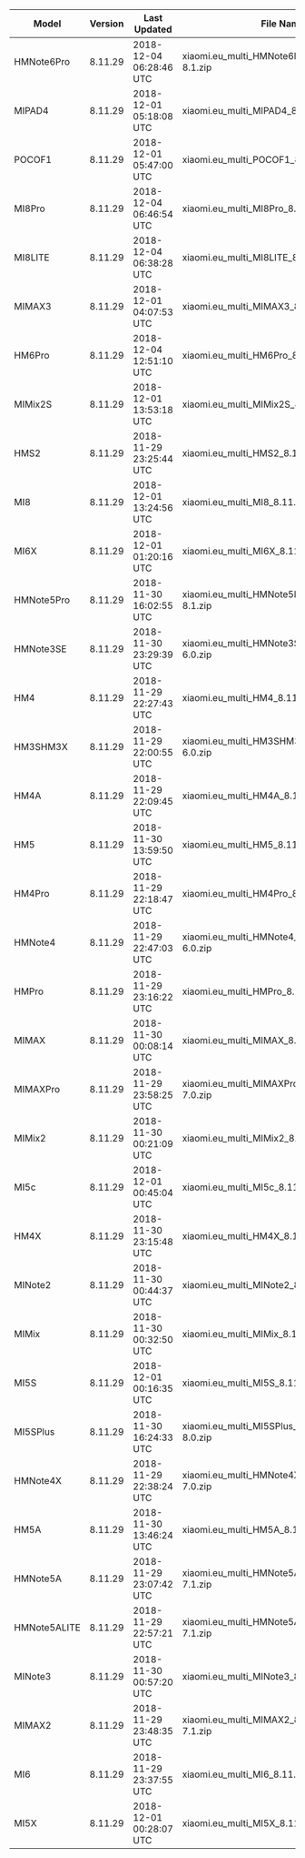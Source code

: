| Model | Version | Last Updated | File Name | Size | Download Link |
| ---- | ---- | ---- | ---- | ---- | ---- |
| HMNote6Pro | 8.11.29 | 2018-12-04 06:28:46 UTC | xiaomi.eu_multi_HMNote6Pro_8.11.29_v10-8.1.zip | 1.6 GB | [SourceForge](https://sourceforge.net/projects/xiaomi-eu-multilang-miui-roms/files/xiaomi.eu/MIUI-WEEKLY-RELEASES/8.11.29/xiaomi.eu_multi_HMNote6Pro_8.11.29_v10-8.1.zip/download) |
| MIPAD4 | 8.11.29 | 2018-12-01 05:18:08 UTC | xiaomi.eu_multi_MIPAD4_8.11.29_v10-8.1.zip | 1.4 GB | [SourceForge](https://sourceforge.net/projects/xiaomi-eu-multilang-miui-roms/files/xiaomi.eu/MIUI-WEEKLY-RELEASES/8.11.29/xiaomi.eu_multi_MIPAD4_8.11.29_v10-8.1.zip/download) |
| POCOF1 | 8.11.29 | 2018-12-01 05:47:00 UTC | xiaomi.eu_multi_POCOF1_8.11.29_v10-9.zip | 1.6 GB | [SourceForge](https://sourceforge.net/projects/xiaomi-eu-multilang-miui-roms/files/xiaomi.eu/MIUI-WEEKLY-RELEASES/8.11.29/xiaomi.eu_multi_POCOF1_8.11.29_v10-9.zip/download) |
| MI8Pro | 8.11.29 | 2018-12-04 06:46:54 UTC | xiaomi.eu_multi_MI8Pro_8.11.29_v10-9.zip | 1.6 GB | [SourceForge](https://sourceforge.net/projects/xiaomi-eu-multilang-miui-roms/files/xiaomi.eu/MIUI-WEEKLY-RELEASES/8.11.29/xiaomi.eu_multi_MI8Pro_8.11.29_v10-9.zip/download) |
| MI8LITE | 8.11.29 | 2018-12-04 06:38:28 UTC | xiaomi.eu_multi_MI8LITE_8.11.29_v10-8.1.zip | 1.6 GB | [SourceForge](https://sourceforge.net/projects/xiaomi-eu-multilang-miui-roms/files/xiaomi.eu/MIUI-WEEKLY-RELEASES/8.11.29/xiaomi.eu_multi_MI8LITE_8.11.29_v10-8.1.zip/download) |
| MIMAX3 | 8.11.29 | 2018-12-01 04:07:53 UTC | xiaomi.eu_multi_MIMAX3_8.11.29_v10-9.zip | 1.5 GB | [SourceForge](https://sourceforge.net/projects/xiaomi-eu-multilang-miui-roms/files/xiaomi.eu/MIUI-WEEKLY-RELEASES/8.11.29/xiaomi.eu_multi_MIMAX3_8.11.29_v10-9.zip/download) |
| HM6Pro | 8.11.29 | 2018-12-04 12:51:10 UTC | xiaomi.eu_multi_HM6Pro_8.11.29_v10-8.1.zip | 1.4 GB | [SourceForge](https://sourceforge.net/projects/xiaomi-eu-multilang-miui-roms/files/xiaomi.eu/MIUI-WEEKLY-RELEASES/8.11.29/xiaomi.eu_multi_HM6Pro_8.11.29_v10-8.1.zip/download) |
| MIMix2S | 8.11.29 | 2018-12-01 13:53:18 UTC | xiaomi.eu_multi_MIMix2S_8.11.29_v10-9.zip | 1.6 GB | [SourceForge](https://sourceforge.net/projects/xiaomi-eu-multilang-miui-roms/files/xiaomi.eu/MIUI-WEEKLY-RELEASES/8.11.29/xiaomi.eu_multi_MIMix2S_8.11.29_v10-9.zip/download) |
| HMS2 | 8.11.29 | 2018-11-29 23:25:44 UTC | xiaomi.eu_multi_HMS2_8.11.29_v10-8.1.zip | 1.1 GB | [SourceForge](https://sourceforge.net/projects/xiaomi-eu-multilang-miui-roms/files/xiaomi.eu/MIUI-WEEKLY-RELEASES/8.11.29/xiaomi.eu_multi_HMS2_8.11.29_v10-8.1.zip/download) |
| MI8 | 8.11.29 | 2018-12-01 13:24:56 UTC | xiaomi.eu_multi_MI8_8.11.29_v10-9.zip | 1.6 GB | [SourceForge](https://sourceforge.net/projects/xiaomi-eu-multilang-miui-roms/files/xiaomi.eu/MIUI-WEEKLY-RELEASES/8.11.29/xiaomi.eu_multi_MI8_8.11.29_v10-9.zip/download) |
| MI6X | 8.11.29 | 2018-12-01 01:20:16 UTC | xiaomi.eu_multi_MI6X_8.11.29_v10-8.1.zip | 1.6 GB | [SourceForge](https://sourceforge.net/projects/xiaomi-eu-multilang-miui-roms/files/xiaomi.eu/MIUI-WEEKLY-RELEASES/8.11.29/xiaomi.eu_multi_MI6X_8.11.29_v10-8.1.zip/download) |
| HMNote5Pro | 8.11.29 | 2018-11-30 16:02:55 UTC | xiaomi.eu_multi_HMNote5Pro_8.11.29_v10-8.1.zip | 1.5 GB | [SourceForge](https://sourceforge.net/projects/xiaomi-eu-multilang-miui-roms/files/xiaomi.eu/MIUI-WEEKLY-RELEASES/8.11.29/xiaomi.eu_multi_HMNote5Pro_8.11.29_v10-8.1.zip/download) |
| HMNote3SE | 8.11.29 | 2018-11-30 23:29:39 UTC | xiaomi.eu_multi_HMNote3SE_8.11.29_v10-6.0.zip | 1.1 GB | [SourceForge](https://sourceforge.net/projects/xiaomi-eu-multilang-miui-roms/files/xiaomi.eu/MIUI-WEEKLY-RELEASES/8.11.29/xiaomi.eu_multi_HMNote3SE_8.11.29_v10-6.0.zip/download) |
| HM4 | 8.11.29 | 2018-11-29 22:27:43 UTC | xiaomi.eu_multi_HM4_8.11.29_v10-6.0.zip | 1.1 GB | [SourceForge](https://sourceforge.net/projects/xiaomi-eu-multilang-miui-roms/files/xiaomi.eu/MIUI-WEEKLY-RELEASES/8.11.29/xiaomi.eu_multi_HM4_8.11.29_v10-6.0.zip/download) |
| HM3SHM3X | 8.11.29 | 2018-11-29 22:00:55 UTC | xiaomi.eu_multi_HM3SHM3X_8.11.29_v10-6.0.zip | 1.1 GB | [SourceForge](https://sourceforge.net/projects/xiaomi-eu-multilang-miui-roms/files/xiaomi.eu/MIUI-WEEKLY-RELEASES/8.11.29/xiaomi.eu_multi_HM3SHM3X_8.11.29_v10-6.0.zip/download) |
| HM4A | 8.11.29 | 2018-11-29 22:09:45 UTC | xiaomi.eu_multi_HM4A_8.11.29_v10-6.0.zip | 1.1 GB | [SourceForge](https://sourceforge.net/projects/xiaomi-eu-multilang-miui-roms/files/xiaomi.eu/MIUI-WEEKLY-RELEASES/8.11.29/xiaomi.eu_multi_HM4A_8.11.29_v10-6.0.zip/download) |
| HM5 | 8.11.29 | 2018-11-30 13:59:50 UTC | xiaomi.eu_multi_HM5_8.11.29_v10-8.1.zip | 1.3 GB | [SourceForge](https://sourceforge.net/projects/xiaomi-eu-multilang-miui-roms/files/xiaomi.eu/MIUI-WEEKLY-RELEASES/8.11.29/xiaomi.eu_multi_HM5_8.11.29_v10-8.1.zip/download) |
| HM4Pro | 8.11.29 | 2018-11-29 22:18:47 UTC | xiaomi.eu_multi_HM4Pro_8.11.29_v10-6.0.zip | 1.1 GB | [SourceForge](https://sourceforge.net/projects/xiaomi-eu-multilang-miui-roms/files/xiaomi.eu/MIUI-WEEKLY-RELEASES/8.11.29/xiaomi.eu_multi_HM4Pro_8.11.29_v10-6.0.zip/download) |
| HMNote4 | 8.11.29 | 2018-11-29 22:47:03 UTC | xiaomi.eu_multi_HMNote4_8.11.29_v10-6.0.zip | 1.1 GB | [SourceForge](https://sourceforge.net/projects/xiaomi-eu-multilang-miui-roms/files/xiaomi.eu/MIUI-WEEKLY-RELEASES/8.11.29/xiaomi.eu_multi_HMNote4_8.11.29_v10-6.0.zip/download) |
| HMPro | 8.11.29 | 2018-11-29 23:16:22 UTC | xiaomi.eu_multi_HMPro_8.11.29_v10-6.0.zip | 1.1 GB | [SourceForge](https://sourceforge.net/projects/xiaomi-eu-multilang-miui-roms/files/xiaomi.eu/MIUI-WEEKLY-RELEASES/8.11.29/xiaomi.eu_multi_HMPro_8.11.29_v10-6.0.zip/download) |
| MIMAX | 8.11.29 | 2018-11-30 00:08:14 UTC | xiaomi.eu_multi_MIMAX_8.11.29_v10-7.0.zip | 1.2 GB | [SourceForge](https://sourceforge.net/projects/xiaomi-eu-multilang-miui-roms/files/xiaomi.eu/MIUI-WEEKLY-RELEASES/8.11.29/xiaomi.eu_multi_MIMAX_8.11.29_v10-7.0.zip/download) |
| MIMAXPro | 8.11.29 | 2018-11-29 23:58:25 UTC | xiaomi.eu_multi_MIMAXPro_8.11.29_v10-7.0.zip | 1.2 GB | [SourceForge](https://sourceforge.net/projects/xiaomi-eu-multilang-miui-roms/files/xiaomi.eu/MIUI-WEEKLY-RELEASES/8.11.29/xiaomi.eu_multi_MIMAXPro_8.11.29_v10-7.0.zip/download) |
| MIMix2 | 8.11.29 | 2018-11-30 00:21:09 UTC | xiaomi.eu_multi_MIMix2_8.11.29_v10-8.0.zip | 1.6 GB | [SourceForge](https://sourceforge.net/projects/xiaomi-eu-multilang-miui-roms/files/xiaomi.eu/MIUI-WEEKLY-RELEASES/8.11.29/xiaomi.eu_multi_MIMix2_8.11.29_v10-8.0.zip/download) |
| MI5c | 8.11.29 | 2018-12-01 00:45:04 UTC | xiaomi.eu_multi_MI5c_8.11.29_v10-7.1.zip | 1.1 GB | [SourceForge](https://sourceforge.net/projects/xiaomi-eu-multilang-miui-roms/files/xiaomi.eu/MIUI-WEEKLY-RELEASES/8.11.29/xiaomi.eu_multi_MI5c_8.11.29_v10-7.1.zip/download) |
| HM4X | 8.11.29 | 2018-11-30 23:15:48 UTC | xiaomi.eu_multi_HM4X_8.11.29_v10-7.1.zip | 1.3 GB | [SourceForge](https://sourceforge.net/projects/xiaomi-eu-multilang-miui-roms/files/xiaomi.eu/MIUI-WEEKLY-RELEASES/8.11.29/xiaomi.eu_multi_HM4X_8.11.29_v10-7.1.zip/download) |
| MINote2 | 8.11.29 | 2018-11-30 00:44:37 UTC | xiaomi.eu_multi_MINote2_8.11.29_v10-8.0.zip | 1.4 GB | [SourceForge](https://sourceforge.net/projects/xiaomi-eu-multilang-miui-roms/files/xiaomi.eu/MIUI-WEEKLY-RELEASES/8.11.29/xiaomi.eu_multi_MINote2_8.11.29_v10-8.0.zip/download) |
| MIMix | 8.11.29 | 2018-11-30 00:32:50 UTC | xiaomi.eu_multi_MIMix_8.11.29_v10-8.0.zip | 1.4 GB | [SourceForge](https://sourceforge.net/projects/xiaomi-eu-multilang-miui-roms/files/xiaomi.eu/MIUI-WEEKLY-RELEASES/8.11.29/xiaomi.eu_multi_MIMix_8.11.29_v10-8.0.zip/download) |
| MI5S | 8.11.29 | 2018-12-01 00:16:35 UTC | xiaomi.eu_multi_MI5S_8.11.29_v10-8.0.zip | 1.4 GB | [SourceForge](https://sourceforge.net/projects/xiaomi-eu-multilang-miui-roms/files/xiaomi.eu/MIUI-WEEKLY-RELEASES/8.11.29/xiaomi.eu_multi_MI5S_8.11.29_v10-8.0.zip/download) |
| MI5SPlus | 8.11.29 | 2018-11-30 16:24:33 UTC | xiaomi.eu_multi_MI5SPlus_8.11.29_v10-8.0.zip | 1.4 GB | [SourceForge](https://sourceforge.net/projects/xiaomi-eu-multilang-miui-roms/files/xiaomi.eu/MIUI-WEEKLY-RELEASES/8.11.29/xiaomi.eu_multi_MI5SPlus_8.11.29_v10-8.0.zip/download) |
| HMNote4X | 8.11.29 | 2018-11-29 22:38:24 UTC | xiaomi.eu_multi_HMNote4X_8.11.29_v10-7.0.zip | 1.3 GB | [SourceForge](https://sourceforge.net/projects/xiaomi-eu-multilang-miui-roms/files/xiaomi.eu/MIUI-WEEKLY-RELEASES/8.11.29/xiaomi.eu_multi_HMNote4X_8.11.29_v10-7.0.zip/download) |
| HM5A | 8.11.29 | 2018-11-30 13:46:24 UTC | xiaomi.eu_multi_HM5A_8.11.29_v10-8.1.zip | 1.3 GB | [SourceForge](https://sourceforge.net/projects/xiaomi-eu-multilang-miui-roms/files/xiaomi.eu/MIUI-WEEKLY-RELEASES/8.11.29/xiaomi.eu_multi_HM5A_8.11.29_v10-8.1.zip/download) |
| HMNote5A | 8.11.29 | 2018-11-29 23:07:42 UTC | xiaomi.eu_multi_HMNote5A_8.11.29_v10-7.1.zip | 1.3 GB | [SourceForge](https://sourceforge.net/projects/xiaomi-eu-multilang-miui-roms/files/xiaomi.eu/MIUI-WEEKLY-RELEASES/8.11.29/xiaomi.eu_multi_HMNote5A_8.11.29_v10-7.1.zip/download) |
| HMNote5ALITE | 8.11.29 | 2018-11-29 22:57:21 UTC | xiaomi.eu_multi_HMNote5ALITE_8.11.29_v10-7.1.zip | 1.3 GB | [SourceForge](https://sourceforge.net/projects/xiaomi-eu-multilang-miui-roms/files/xiaomi.eu/MIUI-WEEKLY-RELEASES/8.11.29/xiaomi.eu_multi_HMNote5ALITE_8.11.29_v10-7.1.zip/download) |
| MINote3 | 8.11.29 | 2018-11-30 00:57:20 UTC | xiaomi.eu_multi_MINote3_8.11.29_v10-8.1.zip | 1.6 GB | [SourceForge](https://sourceforge.net/projects/xiaomi-eu-multilang-miui-roms/files/xiaomi.eu/MIUI-WEEKLY-RELEASES/8.11.29/xiaomi.eu_multi_MINote3_8.11.29_v10-8.1.zip/download) |
| MIMAX2 | 8.11.29 | 2018-11-29 23:48:35 UTC | xiaomi.eu_multi_MIMAX2_8.11.29_v10-7.1.zip | 1.3 GB | [SourceForge](https://sourceforge.net/projects/xiaomi-eu-multilang-miui-roms/files/xiaomi.eu/MIUI-WEEKLY-RELEASES/8.11.29/xiaomi.eu_multi_MIMAX2_8.11.29_v10-7.1.zip/download) |
| MI6 | 8.11.29 | 2018-11-29 23:37:55 UTC | xiaomi.eu_multi_MI6_8.11.29_v10-8.0.zip | 1.5 GB | [SourceForge](https://sourceforge.net/projects/xiaomi-eu-multilang-miui-roms/files/xiaomi.eu/MIUI-WEEKLY-RELEASES/8.11.29/xiaomi.eu_multi_MI6_8.11.29_v10-8.0.zip/download) |
| MI5X | 8.11.29 | 2018-12-01 00:28:07 UTC | xiaomi.eu_multi_MI5X_8.11.29_v10-8.1.zip | 1.4 GB | [SourceForge](https://sourceforge.net/projects/xiaomi-eu-multilang-miui-roms/files/xiaomi.eu/MIUI-WEEKLY-RELEASES/8.11.29/xiaomi.eu_multi_MI5X_8.11.29_v10-8.1.zip/download) |
